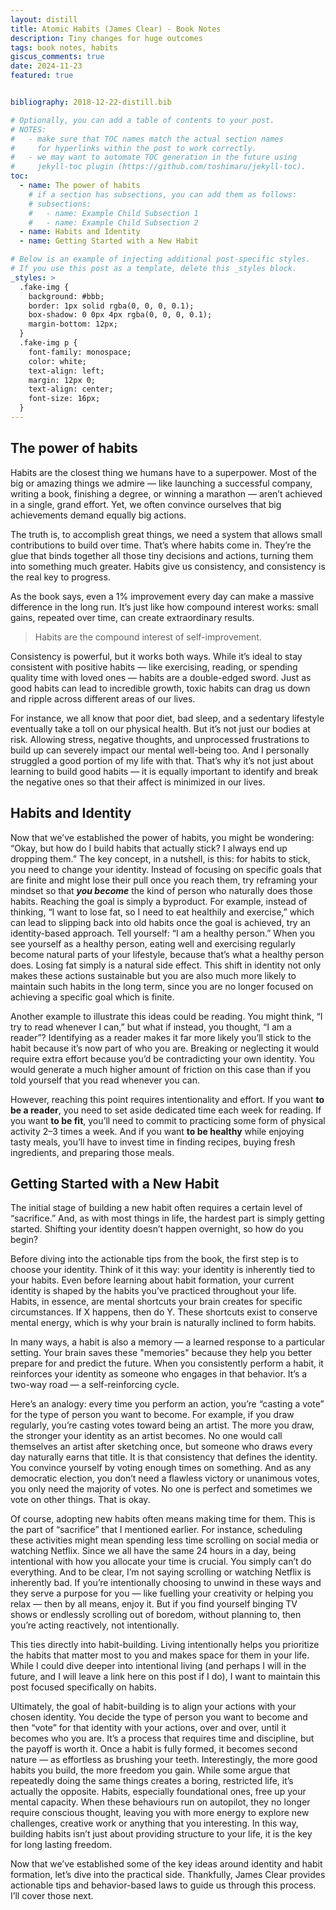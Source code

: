 ```yaml
---
layout: distill
title: Atomic Habits (James Clear) - Book Notes
description: Tiny changes for huge outcomes
tags: book notes, habits
giscus_comments: true
date: 2024-11-23
featured: true


bibliography: 2018-12-22-distill.bib

# Optionally, you can add a table of contents to your post.
# NOTES:
#   - make sure that TOC names match the actual section names
#     for hyperlinks within the post to work correctly.
#   - we may want to automate TOC generation in the future using
#     jekyll-toc plugin (https://github.com/toshimaru/jekyll-toc).
toc:
  - name: The power of habits
    # if a section has subsections, you can add them as follows:
    # subsections:
    #   - name: Example Child Subsection 1
    #   - name: Example Child Subsection 2
  - name: Habits and Identity
  - name: Getting Started with a New Habit

# Below is an example of injecting additional post-specific styles.
# If you use this post as a template, delete this _styles block.
_styles: >
  .fake-img {
    background: #bbb;
    border: 1px solid rgba(0, 0, 0, 0.1);
    box-shadow: 0 0px 4px rgba(0, 0, 0, 0.1);
    margin-bottom: 12px;
  }
  .fake-img p {
    font-family: monospace;
    color: white;
    text-align: left;
    margin: 12px 0;
    text-align: center;
    font-size: 16px;
  }
---
```


## The power of habits

Habits are the closest thing we humans have to a superpower. Most of the big or amazing things we admire — like launching a successful company, writing a book, finishing a degree, or winning a marathon — aren’t achieved in a single, grand effort. Yet, we often convince ourselves that big achievements demand equally big actions.

The truth is, to accomplish great things, we need a system that allows small contributions to build over time. That’s where habits come in. They’re the glue that binds together all those tiny decisions and actions, turning them into something much greater. Habits give us consistency, and consistency is the real key to progress.

As the book says, even a 1% improvement every day can make a massive difference in the long run. It’s just like how compound interest works: small gains, repeated over time, can create extraordinary results.

> Habits are the compound interest of self-improvement.
> 

Consistency is powerful, but it works both ways. While it’s ideal to stay consistent with positive habits — like exercising, reading, or spending quality time with loved ones — habits are a double-edged sword. Just as good habits can lead to incredible growth, toxic habits can drag us down and ripple across different areas of our lives.

For instance, we all know that poor diet, bad sleep, and a sedentary lifestyle eventually take a toll on our physical health. But it’s not just our bodies at risk. Allowing stress, negative thoughts, and unprocessed frustrations to build up can severely impact our mental well-being too. And I personally struggled a good portion of my life with that. That’s why it’s not just about learning to build good habits — it is equally important  to identify and break the negative ones so that their affect is minimized in our lives.

## Habits and Identity

Now that we’ve established the power of habits, you might be wondering: “Okay, but how do I build habits that actually stick? I always end up dropping them.” The key concept, in a nutshell, is this: for habits to stick, you need to change your identity.
Instead of focusing on specific goals that are finite and might lose their pull once you reach them, try reframing your mindset so that ***you become*** the kind of person who naturally does those habits. Reaching the goal is simply a byproduct. For example, instead of thinking, “I want to lose fat, so I need to eat healthily and exercise,” which can lead to slipping back into old habits once the goal is achieved, try an identity-based approach. Tell yourself: “I am a healthy person.” When you see yourself as a healthy person, eating well and exercising regularly become natural parts of your lifestyle, because that’s what a healthy person does. Losing fat simply is a natural side effect. This shift in identity not only makes these actions sustainable but you are also much more likely to maintain such habits in the long term, since you are no longer focused on achieving a specific goal which is finite.

Another example to illustrate this ideas could be reading. You might think, “I try to read whenever I can,” but what if instead, you thought, “I am a reader”? Identifying as a reader makes it far more likely you’ll stick to the habit because it’s now part of who you are. Breaking or neglecting it would require extra effort because you’d be contradicting your own identity. You would generate a much higher amount of friction on this case than if you told yourself that you read whenever you can. 

However, reaching this point requires intentionality and effort. If you want **to be a reader**, you need to set aside dedicated time each week for reading. If you want **to be fit**, you’ll need to commit to practicing some form of physical activity 2–3 times a week. And if you want **to be healthy** while enjoying tasty meals, you’ll have to invest time in finding recipes, buying fresh ingredients, and preparing those meals. 

## Getting Started with a New Habit

The initial stage of building a new habit often requires a certain level of “sacrifice.” And, as with most things in life, the hardest part is simply getting started. Shifting your identity doesn’t happen overnight, so how do you begin?

Before diving into the actionable tips from the book, the first step is to choose your identity. Think of it this way: your identity is inherently tied to your habits. Even before learning about habit formation, your current identity is shaped by the habits you’ve practiced throughout your life. Habits, in essence, are mental shortcuts your brain creates for specific circumstances. If X happens, then do Y. These shortcuts exist to conserve mental energy, which is why your brain is naturally inclined to form habits. 

In many ways, a habit is also a memory — a learned response to a particular setting. Your brain saves these "memories" because they help you better prepare for and predict the future. When you consistently perform a habit, it reinforces your identity as someone who engages in that behavior. It’s a two-way road — a self-reinforcing cycle.

Here’s an analogy: every time you perform an action, you’re “casting a vote” for the type of person you want to become. For example, if you draw regularly, you’re casting votes toward being an artist. The more you draw, the stronger your identity as an artist becomes. No one would call themselves an artist after sketching once, but someone who draws every day naturally earns that title. It is that consistency that defines the identity. You convince yourself by voting enough times on something. And as any democratic election, you don’t need a flawless victory or unanimous votes, you only need the majority of votes. No one is perfect and sometimes we vote on other things. That is okay.

Of course, adopting new habits often means making time for them. This is the part of “sacrifice” that I mentioned earlier. For instance, scheduling these activities might mean spending less time scrolling on social media or watching Netflix. Since we all have the same 24 hours in a day, being intentional with how you allocate your time is crucial. You simply can’t do everything. And to be clear, I’m not saying scrolling or watching Netflix is inherently bad. If you’re intentionally choosing to unwind in these ways and they serve a purpose for you — like fuelling your creativity or helping you relax — then by all means, enjoy it. But if you find yourself binging TV shows or endlessly scrolling out of boredom, without planning to, then you’re acting reactively, not intentionally.

This ties directly into habit-building. Living intentionally helps you prioritize the habits that matter most to you and makes space for them in your life. While I could dive deeper into intentional living (and perhaps I will in the future, and I will leave a link here on this post if I do), I want to maintain this post focused specifically on habits. 

Ultimately, the goal of habit-building is to align your actions with your chosen identity. You decide the type of person you want to become and then “vote” for that identity with your actions, over and over, until it becomes who you are. It’s a process that requires time and discipline, but the payoff is worth it. Once a habit is fully formed, it becomes second nature — as effortless as brushing your teeth. Interestingly, the more good habits you build, the more freedom you gain. While some argue that repeatedly doing the same things creates a boring, restricted life, it’s actually the opposite. Habits, especially foundational ones, free up your mental capacity. When these behaviours run on autopilot, they no longer require conscious thought, leaving you with more energy to explore new challenges, creative work or anything that you interesting. In this way, building habits isn’t just about providing structure to your life, it is the key for long lasting freedom. 

Now that we’ve established some of the key ideas around identity and habit formation, let’s dive into the practical side. Thankfully, James Clear provides actionable tips and behavior-based laws to guide us through this process. I’ll cover those next.
